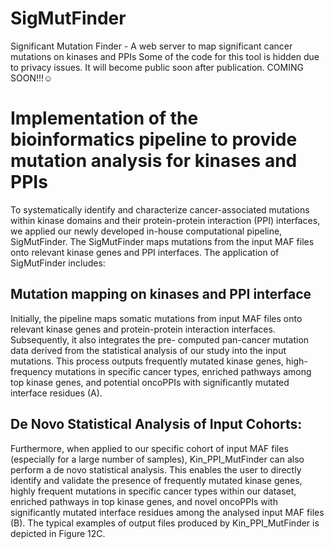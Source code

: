 # SigMutFinder
Significant Mutation Finder - A web server to map significant cancer mutations on kinases and PPIs 
Some of the code for this tool is hidden due to privacy issues. It will become public soon after publication. COMING SOON!!!☺️


# Implementation of the bioinformatics pipeline to provide mutation analysis for kinases and PPIs 
To systematically identify and characterize cancer-associated mutations within kinase domains and their protein-protein interaction (PPI) interfaces, we applied our newly developed in-house computational pipeline, SigMutFinder. The SigMutFinder maps mutations from the input MAF files onto relevant kinase genes and PPI interfaces. The application of SigMutFinder includes: 

## Mutation mapping on kinases and PPI interface

Initially, the pipeline maps somatic mutations from input MAF files onto relevant kinase genes and protein-protein interaction interfaces. Subsequently, it also integrates the pre- computed pan-cancer mutation data derived from the statistical analysis of our study into the input mutations. This process outputs frequently mutated kinase genes, high-frequency mutations in specific cancer types, enriched pathways among top kinase genes, and potential oncoPPIs with significantly mutated interface residues (A).



## De Novo Statistical Analysis of Input Cohorts:

Furthermore, when applied to our specific cohort of input MAF files (especially for a large number of samples), Kin_PPI_MutFinder can also perform a de novo statistical analysis. This enables the user to directly identify and validate the presence of frequently mutated kinase genes, highly frequent mutations in specific cancer types within our dataset, enriched pathways in top kinase genes, and novel oncoPPIs with significantly mutated interface residues among the analysed input MAF files (B). The typical examples of output files produced by Kin_PPI_MutFinder is depicted in Figure 12C.



